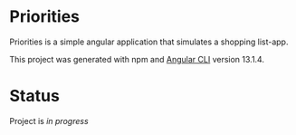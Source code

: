 # Priorities

Priorities is a simple angular application that simulates a shopping list-app.

This project was generated with npm and [Angular CLI](https://github.com/angular/angular-cli) version 13.1.4.

# Status
Project is *in progress*

